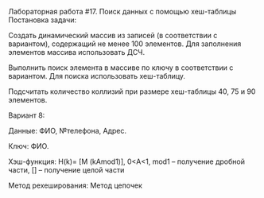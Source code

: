 Лабораторная работа #17. Поиск данных с помощью хеш-таблицы
Постановка задачи:

Создать динамический массив из записей (в соответствии с вариантом), содержащий не менее 100 элементов. Для заполнения элементов массива использовать ДСЧ.

Выполнить поиск элемента в массиве по ключу в соответствии с вариантом. Для поиска использовать хеш-таблицу.

Подсчитать количество коллизий при размере хеш-таблицы 40, 75 и 90 элементов.

Вариант 8:

Данные: ФИО, №телефона, Адрес.

Ключ: ФИО.

Хэш-функция: H(k)= [M (kAmod1)], 0<A<1, mod1 – получение дробной части, [] – получение целой части

Метод рехеширования: Метод цепочек
